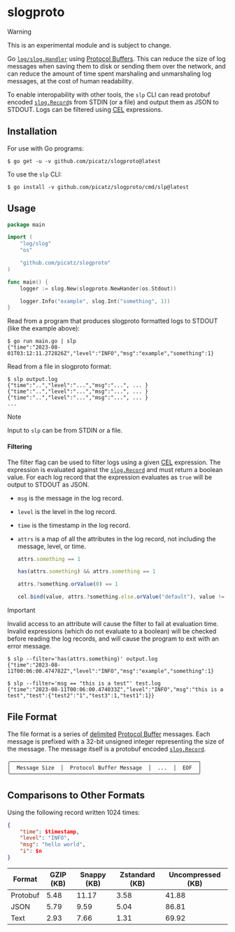 # slogproto

> [!WARNING] 
> This is an experimental module and is subject to change.

Go [`log/slog.Handler`](https://pkg.go.dev/log/slog#Handler) using [Protocol Buffers](https://protobuf.dev/). This can reduce the size of log messages when saving them to disk or sending them over the network, and can reduce the amount of time spent marshaling and unmarshaling log messages, at the cost of human readability. 

To enable interopability with other tools, the `slp` CLI can read protobuf encoded [`slog.Record`](https://pkg.go.dev/log/slog#Record)s from STDIN (or a file) and output them as JSON to STDOUT. Logs can be filtered using [CEL](https://cel.dev/) expressions.

## Installation

For use with Go programs:

```console
$ go get -u -v github.com/picatz/slogproto@latest
```

To use the `slp` CLI:

```console
$ go install -v github.com/picatz/slogproto/cmd/slp@latest
```

## Usage

```go
package main

import (
	"log/slog"
	"os"

	"github.com/picatz/slogproto"
)

func main() {
	logger := slog.New(slogproto.NewHander(os.Stdout))

	logger.Info("example", slog.Int("something", 1))
}
```

Read from a program that produces slogproto formatted logs to STDOUT (like the example above): 

```console
$ go run main.go | slp
{"time":"2023-08-01T03:12:11.272826Z","level":"INFO","msg":"example","something":1}
```

Read from a file in slogproto format:

```console
$ slp output.log
{"time":"..","level":"...","msg":"...", ... }
{"time":"..","level":"...","msg":"...", ... }
{"time":"..","level":"...","msg":"...", ... }
...
```

> [!NOTE]
> Input to `slp` can be from STDIN or a file.

#### Filtering

The filter flag can be used to filter logs using a given [CEL](https://cel.dev/) expression. The expression is evaluated against the [`slog.Record`](https://pkg.go.dev/log/slog#Record) and must return a boolean value. For each log record that the expression evaluates as `true` will be output to STDOUT as JSON.

* `msg` is the message in the log record.
* `level` is the level in the log record.
* `time` is the timestamp in the log record.
* `attrs` is a map of all the attributes in the log record, not including the message, level, or time.

	```javascript
	attrs.something == 1
	```
	```javascript
	has(attrs.something) && attrs.something == 1
	```
	```javascript
	attrs.?something.orValue(0) == 1
	```
	```javascript
	cel.bind(value, attrs.?something.else.orValue("default"), value != "example")
	```

> [!IMPORTANT]
> Invalid access to an attribute will cause the filter to fail at evaluation time. Invalid expressions (which do not evaluate to a boolean) will be checked before reading the log records, and will cause the program to exit with an error message.

```console
$ slp --filter='has(attrs.something)' output.log
{"time":"2023-08-11T00:06:00.474782Z","level":"INFO","msg":"example","something":1}
```

```console
$ slp --filter='msg == "this is a test"' test.log
{"time":"2023-08-11T00:06:00.474033Z","level":"INFO","msg":"this is a test","test":{"test2":"1","test3":1,"test1":1}}
```

## File Format

The file format is a series of [delimited](https://developers.google.com/protocol-buffers/docs/techniques#streaming) [Protocol Buffer](https://developers.google.com/protocol-buffers) messages. Each message is prefixed with a 32-bit unsigned integer representing the size of the message. The message itself is a protobuf encoded [`slog.Record`](https://pkg.go.dev/log/slog#Record).

```console
╭────────────────────────────────────────────────────────────╮
│  Message Size  │  Protocol Buffer Message  │  ...  │  EOF  │
╰────────────────────────────────────────────────────────────╯
```

## Comparisons to Other Formats

Using the following record written 1024 times:

```json
{
	"time": $timestamp,
	"level": "INFO",
	"msg": "hello world",
	"i": $n
}
```

| Format   | GZIP (KB)  | Snappy (KB) | Zstandard (KB) |  Uncompressed (KB) |
|----------|------------|-------------|----------------|--------------------|
| Protobuf | 5.48       | 11.17       | 3.58           | 41.88              |
| JSON     | 5.79       | 9.59        | 5.04           | 86.81              |
| Text     | 2.93       | 7.66        | 1.31           | 69.92              |
